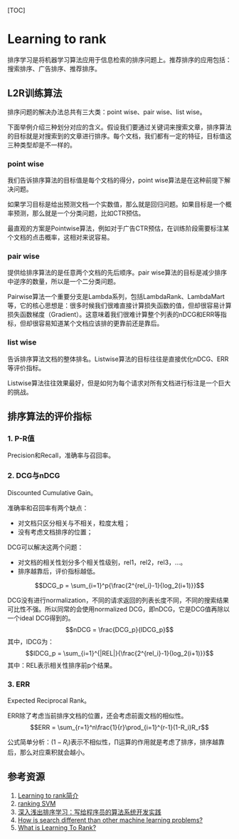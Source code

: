 [TOC]

# Learning to rank

排序学习是将机器学习算法应用于信息检索的排序问题上。推荐排序的应用包括：搜索排序、广告排序、推荐排序。

## L2R训练算法

排序问题的解决办法总共有三大类：point wise、pair wise、list wise。

下面举例介绍三种划分对应的含义。假设我们要通过关键词来搜索文章，排序算法的目标就是对搜索到的文章进行排序。每个文档，我们都有一定的特征，目标值这三种类型却是不一样的。

### point wise

我们告诉排序算法的目标值是每个文档的得分，point wise算法是在这种前提下解决问题。

如果学习目标是给出预测文档一个实数值，那么就是回归问题。如果目标是一个概率预测，那么就是一个分类问题，比如CTR预估。

最直观的方案是Pointwise算法，例如对于广告CTR预估，在训练阶段需要标注某个文档的点击概率，这相对来说容易。

### pair wise

提供给排序算法的是任意两个文档的先后顺序。pair wise算法的目标是减少排序中逆序的数量，所以是一个二分类问题。

Pairwise算法一个重要分支是Lambda系列，包括LambdaRank、LambdaMart等，它的核心思想是：很多时候我们很难直接计算损失函数的值，但却很容易计算损失函数梯度（Gradient）。这意味着我们很难计算整个列表的nDCG和ERR等指标，但却很容易知道某个文档应该排的更靠前还是靠后。

### list wise

告诉排序算法文档的整体排名。Listwise算法的目标往往是直接优化nDCG、ERR等评价指标。

Listwise算法往往效果最好，但是如何为每个请求对所有文档进行标注是一个巨大的挑战。

## 排序算法的评价指标

### 1. P-R值

Precision和Recall，准确率与召回率。

### 2. DCG与nDCG

Discounted Cumulative Gain。

准确率和召回率有两个缺点：

- 对文档只区分相关与不相关，粒度太粗；
- 没有考虑文档排序的位置；

DCG可以解决这两个问题：

- 对文档的相关性划分多个相关性级别，rel1，rel2，rel3，...。
- 排序越靠后，评价指标越低。

$$DCG_p = \sum_{i=1}^p{\frac{2^{rel_i}-1}{log_2(i+1)}}$$

DCG没有进行normalization，不同的请求返回的列表长度不同，不同的搜索结果可比性不强。所以同常的会使用normalized DCG，即nDCG，它是DCG值再除以一个ideal DCG得到的。
$$nDCG = \frac{DCG_p}{IDCG_p}$$
其中，IDCG为：
$$IDCG_p = \sum_{i=1}^{|REL|}{\frac{2^{rel_i}-1}{log_2(i+1)}}$$
其中：REL表示相关性排序前p个结果。

### 3. ERR

Expected Reciprocal Rank。

ERR除了考虑当前排序文档的位置，还会考虑前面文档的相似性。
$$ERR = \sum_{r=1}^n\frac{1}{r}\prod_{i=1}^{r-1}(1-R_i)R_r$$

公式简单分析：$(1-R_i)$表示不相似性，$\prod$运算的作用就是考虑了排序，排序越靠后，那么对应乘积就会越小。

## 参考资源

1. [Learning to rank简介](https://www.cnblogs.com/kemaswill/archive/2013/06/01/3109497.html)
2. [ranking SVM](https://www.cnblogs.com/kemaswill/p/3241963.html)
3. [深入浅出排序学习：写给程序员的算法系统开发实践](https://tech.meituan.com/2018/12/20/head-in-l2r.html)
4. [How is search different than other machine learning problems?](https://opensourceconnections.com/blog/2017/08/03/search-as-machine-learning-prob/)
5. [What is Learning To Rank?](https://opensourceconnections.com/blog/2017/02/24/what-is-learning-to-rank/)
